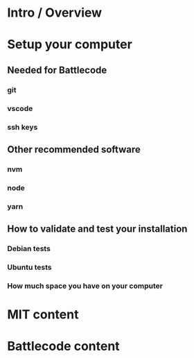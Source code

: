 # Intro / Overview  

# Setup your computer  
## Needed for Battlecode  
### git
### vscode
### ssh keys
## Other recommended software  
### nvm
### node
### yarn
## How to validate and test your installation  
### Debian tests
### Ubuntu tests
### How much space you have on your computer
# MIT content  

# Battlecode content  